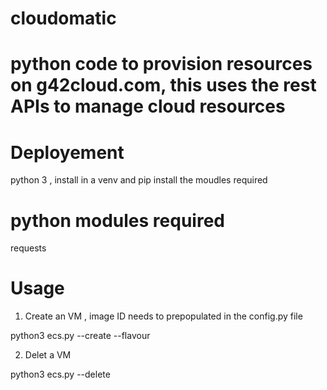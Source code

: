 # cloudomatic

# python code to provision resources on g42cloud.com, this uses the rest APIs to manage cloud resources 

# Deployement
python 3 , install in a venv and pip install the moudles required 

# python modules required

requests


# Usage 

1. Create an VM , image ID needs to prepopulated in the config.py file 

python3 ecs.py --create <vmname> --flavour <flavourname>

2. Delet a VM 

python3 ecs.py --delete <vmname>
